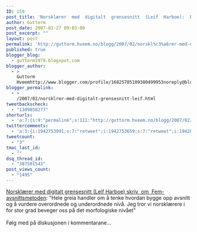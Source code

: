 ```yaml
---
ID: 159
post_title: 'Norsklærer  med  digitalt  grensesnitt  (Leif  Harboe):  Fem-avsnittsmetoden'
author: Guttorm
post_date: 2007-02-27 09:03:00
post_excerpt: ""
layout: post
permalink: 'http://guttorm.hveem.no/blogg/2007/02/norskl%c3%a6rer-med-digitalt-grensesnitt-leif-harboe-fem-avsnittsmetoden/'
published: true
blogger_blog:
  - guttorm1979.blogspot.com
blogger_author:
  - >
    Guttorm
    Hveemhttp://www.blogger.com/profile/16825705109380499953noreply@blogger.com
blogger_permalink:
  - >
    /2007/02/norsklrer-med-digitalt-grensesnitt-leif.html
tweetbackscheck:
  - "1309858277"
shorturls:
  - 'a:7:{s:9:"permalink";s:111:"http://guttorm.hveem.no/blogg/2007/02/norskl%c3%a6rer-med-digitalt-grensesnitt-leif-harboe-fem-avsnittsmetoden/";s:7:"tinyurl";s:25:"http://tinyurl.com/dejuyn";s:4:"isgd";s:17:"http://is.gd/hLXO";s:5:"bitly";s:18:"http://bit.ly/s7yG";s:5:"snipr";s:22:"http://snipr.com/azkju";s:5:"snurl";s:22:"http://snurl.com/azkju";s:7:"snipurl";s:24:"http://snipurl.com/azkju";}'
twittercomments:
  - 'a:3:{i:1942753991;s:7:"retweet";i:1942753659;s:7:"retweet";i:1942614498;s:7:"retweet";}'
tweetcount:
  - "3"
tmac_last_id:
  - ""
dsq_thread_id:
  - "387501543"
post_views_count:
  - "1495"
---
```

<a href="http://leifh.blogspot.com/2007/02/fem-avsnittsmetoden.html">Norsklærer med digitalt grensesnitt (Leif Harboe) skriv  om  Fem-avsnittsmetoden</a>: "Hele greia handler om  å tenke hvordan bygge opp avsnitt og  å vurdere overordnede og underordnede nivå. Jeg tror vi norsklærere i for stor grad beveger oss på det morfologiske nivået"<br /><br />Følg med på diskusjonen i kommentarane...